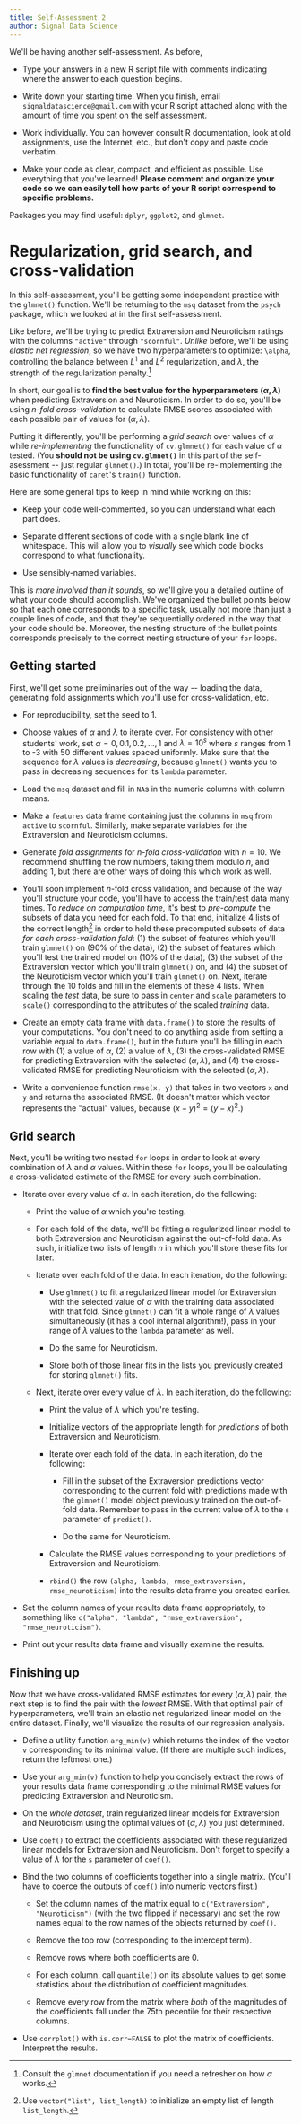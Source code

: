 ```yaml
---
title: Self-Assessment 2
author: Signal Data Science
---
```


We'll be having another self-assessment. As before,

* Type your answers in a new R script file with comments indicating where the answer to each question begins.

* Write down your starting time. When you finish, email `signaldatascience@gmail.com` with your R script attached along with the amount of time you spent on the self assessment.

* Work individually. You can however consult R documentation, look at old assignments, use the Internet, etc., but don't copy and paste code verbatim.

* Make your code as clear, compact, and efficient as possible. Use everything that you've learned! **Please comment and organize your code so we can easily tell how parts of your R script correspond to specific problems.**

Packages you may find useful: `dplyr`, `ggplot2`, and `glmnet`.

Regularization, grid search, and cross-validation
=================================================

In this self-assessment, you'll be getting some independent practice with the `glmnet()` function. We'll be returning to the `msq` dataset from the `psych` package, which we looked at in the first self-assessment.

Like before, we'll be trying to predict Extraversion and Neuroticism ratings with the columns `"active"` through `"scornful"`. *Unlike* before, we'll be using *elastic net regression*, so we have two hyperparameters to optimize: `\alpha`, controlling the balance between $L^1$ and $L^2$ regularization, and $\lambda$, the strength of the regularization penalty.[^alpha]

[^alpha]: Consult the `glmnet` documentation if you need a refresher on how $\alpha$ works.

In short, our goal is to **find the best value for the hyperparameters $(\alpha, \lambda)$** when predicting Extraversion and Neuroticism. In order to do so, you'll be using *$n$-fold cross-validation* to calculate RMSE scores associated with each possible pair of values for $(\alpha, \lambda)$.

Putting it differently, you'll be performing a *grid search* over values of $\alpha$ while *re-implementing* the functionality of `cv.glmnet()` for each value of $\alpha$ tested. (You **should not be using `cv.glmnet()`** in this part of the self-asessment -- just regular `glmnet()`.) In total, you'll be re-implementing the basic functionality of `caret`'s `train()` function.

Here are some general tips to keep in mind while working on this:

* Keep your code well-commented, so you can understand what each part does.

* Separate different sections of code with a single blank line of whitespace. This will allow you to *visually* see which code blocks correspond to what functionality.

* Use sensibly-named variables.

This is *more involved than it sounds*, so we'll give you a detailed outline of what your code should accomplish. We've organized the bullet points below so that each one corresponds to a specific task, usually not more than just a couple lines of code, and that they're sequentially ordered in the way that your code should be. Moreover, the nesting structure of the bullet points corresponds precisely to the correct nesting structure of your `for` loops.

Getting started
---------------

First, we'll get some preliminaries out of the way -- loading the data, generating fold assignments which you'll use for cross-validation, etc.

* For reproducibility, set the seed to 1.

* Choose values of $\alpha$ and $\lambda$ to iterate over. For consistency with other students' work, set $\alpha = 0, 0.1, 0.2, \ldots, 1$ and $\lambda = 10^{s}$ where $s$ ranges from 1 to -3 with 50 different values spaced uniformly. Make sure that the sequence for $\lambda$ values is *decreasing*, because `glmnet()` wants you to pass in decreasing sequences for its `lambda` parameter.

* Load the `msq` dataset and fill in `NA`s in the numeric columns with column means.

* Make a `features` data frame containing just the columns in `msq` from `active` to `scornful`. Similarly, make separate variables for the Extraversion and Neuroticism columns.

* Generate *fold assignments* for *$n$-fold cross-validation* with $n = 10$. We recommend shuffling the row numbers, taking them modulo $n$, and adding 1, but there are other ways of doing this which work as well.

* You'll soon implement $n$-fold cross validation, and because of the way you'll structure your code, you'll have to access the train/test data many times. To *reduce on computation time*, it's best to *pre-compute* the subsets of data you need for each fold. To that end, initialize 4 lists of the correct length[^vec] in order to hold these precomputed subsets of data *for each cross-validation fold*: (1) the subset of features which you'll train `glmnet()` on (90% of the data), (2) the subset of features which you'll test the trained model on (10% of the data), (3) the subset of the Extraversion vector which you'll train `glmnet()` on, and (4) the subset of the Neuroticism vector which you'll train `glmnet()` on. Next, iterate through the 10 folds and fill in the elements of these 4 lists. When scaling the *test* data, be sure to pass in `center` and `scale` parameters to `scale()` corresponding to the attributes of the scaled *training* data.

[^vec]: Use `vector("list", list_length)` to initialize an empty list of length `list_length`.

* Create an empty data frame with `data.frame()` to store the results of your computations. You don't need to do anything aside from setting a variable equal to `data.frame()`, but in the future you'll be filling in each row with (1) a value of $\alpha$, (2) a value of $\lambda$, (3) the cross-validated RMSE for predicting Extraversion with the selected $(\alpha, \lambda)$, and (4) the cross-validated RMSE for predicting Neuroticism with the selected $(\alpha, \lambda)$.

* Write a convenience function `rmse(x, y)` that takes in two vectors `x` and `y` and returns the associated RMSE. (It doesn't matter which vector represents the "actual" values, because $(x-y)^2 = (y-x)^2$.)

Grid search
-----------

Next, you'll be writing two nested `for` loops in order to look at every combination of $\lambda$ and $\alpha$ values. Within these `for` loops, you'll be calculating a cross-validated estimate of the RMSE for every such combination.

* Iterate over every value of $\alpha$. In each iteration, do the following:

	* Print the value of $\alpha$ which you're testing.

	* For each fold of the data, we'll be fitting a regularized linear model to both Extraversion and Neuroticism against the out-of-fold data. As such, initialize two lists of length $n$ in which you'll store these fits for later.

	* Iterate over each fold of the data. In each iteration, do the following:

		* Use `glmnet()` to fit a regularized linear model for Extraversion with the selected value of $\alpha$ with the training data associated with that fold. Since `glmnet()` can fit a whole range of $\lambda$ values simultaneously (it has a cool internal algorithm!), pass in your range of $\lambda$ values to the `lambda` parameter as well.

		* Do the same for Neuroticism.

		* Store both of those linear fits in the lists you previously created for storing `glmnet()` fits.

	* Next, iterate over every value of $\lambda$. In each iteration, do the following:

		* Print the value of $\lambda$ which you're testing.

		* Initialize vectors of the appropriate length for *predictions* of both Extraversion and Neuroticism.

		* Iterate over each fold of the data. In each iteration, do the following:

			* Fill in the subset of the Extraversion predictions vector corresponding to the current fold with predictions made with the `glmnet()` model object previously trained on the out-of-fold data. Remember to pass in the current value of $\lambda$ to the `s` parameter of `predict()`.

			* Do the same for Neuroticism.

		* Calculate the RMSE values corresponding to your predictions of Extraversion and Neuroticism.

		* `rbind()` the row `(alpha, lambda, rmse_extraversion, rmse_neuroticism)` into the results data frame you created earlier.

* Set the column names of your results data frame appropriately, to something like `c("alpha", "lambda", "rmse_extraversion", "rmse_neuroticism")`.

* Print out your results data frame and visually examine the results.

Finishing up
------------

Now that we have cross-validated RMSE estimates for every $(\alpha, \lambda)$ pair, the next step is to find the pair with the *lowest* RMSE. With that optimal pair of hyperparameters, we'll train an elastic net regularized linear model on the entire dataset. Finally, we'll visualize the results of our regression analysis.

* Define a utility function `arg_min(v)` which returns the index of the vector `v` corresponding to its minimal value. (If there are multiple such indices, return the leftmost one.)

* Use your `arg_min(v)` function to help you concisely extract the rows of your results data frame corresponding to the minimal RMSE values for predicting Extraversion and Neuroticism.

* On the *whole dataset*, train regularized linear models for Extraversion and Neuroticism using the optimal values of $(\alpha, \lambda)$ you just determined.

* Use `coef()` to extract the coefficients associated with these regularized linear models for Extraversion and Neuroticism. Don't forget to specify a value of $\lambda$ for the `s` parameter of `coef()`.

* Bind the two columns of coefficients together into a single matrix. (You'll have to coerce the outputs of `coef()` into numeric vectors first.)

	* Set the column names of the matrix equal to `c("Extraversion", "Neuroticism")` (with the two flipped if necessary) and set the row names equal to the row names of the objects returned by `coef()`.

	* Remove the top row (corresponding to the intercept term).

	* Remove rows where both coefficients are 0.

	* For each column, call `quantile()` on its absolute values to get some statistics about the distribution of coefficient magnitudes.

	* Remove every row from the matrix where *both* of the magnitudes of the coefficients fall under the 75th pecentile for their respective columns.

* Use `corrplot()` with `is.corr=FALSE` to plot the matrix of coefficients. Interpret the results.